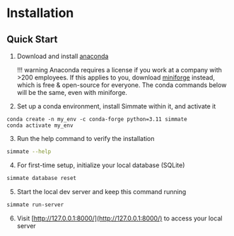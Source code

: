 # Installation

## Quick Start

1. Download and install [anaconda](https://www.anaconda.com/products/distribution)

    !!! warning
        Anaconda requires a license if you work at a company with >200 employees. If this applies to you, download [miniforge](https://github.com/conda-forge/miniforge) instead, which is free & open-source for everyone. The conda commands below will be the same, even with miniforge.

2. Set up a conda environment, install Simmate within it, and activate it
``` shell
conda create -n my_env -c conda-forge python=3.11 simmate
conda activate my_env
```

3. Run the help command to verify the installation
``` bash
simmate --help
```

4. For first-time setup, initialize your local database (SQLite)
``` bash
simmate database reset
```

5. Start the local dev server and keep this command running
``` bash
simmate run-server
```

6. Visit [http://127.0.0.1:8000/](http://127.0.0.1:8000/) to access your local server
